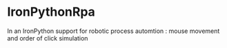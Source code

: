 # IronPythonRpa

In an IronPython support for robotic process automtion : mouse movement and order of click simulation 
